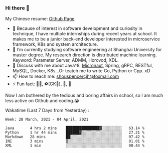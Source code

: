 ### Hi there 👋

My Chinese resume: [Github Page](https://spencercjh.github.io/resume/)

- 🔭 Because of interest in software development and curiosity in technique, I have multiple internships during recent years at school. It makes me to be a junior back-end developer interested in microservice framework, K8s and system architecture.
- 🌱 I’m currently studying software engineering at Shanghai University for master degree. My research direction is distributed machine learning. Keyword: Parameter Server, ADMM, Horovod, XDL.
- 💬 Discuss with me about Java^8, [Micronaut](http://micronaut.io/), Spring, gRPC, RESTful, MySQL, Docker, K8s...Or teatch me to write Go, Python or Cpp. xD
- 📫 How to reach me: shouspencercjh@foxmail.com
- ⚡ Fun fact: 🚴‍♂️, ⚽(GK🥅), 🏓, 🏸

Now I am bothered by the tedious and boring affairs in school, so I am much less active on Github and coding.😭

Wakatime (Last 7 Days from Yesterday) :

<!--START_SECTION:waka-->
```text
Week: 28 March, 2021 - 04 April, 2021

Java       4 hrs 2 mins    ███████████████▓░░░░░░░░░   63.14 % 
Python     1 hr 44 mins    ██████▓░░░░░░░░░░░░░░░░░░   27.21 % 
Markdown   28 mins         ██░░░░░░░░░░░░░░░░░░░░░░░   07.42 % 
INI        3 mins          ▒░░░░░░░░░░░░░░░░░░░░░░░░   01.01 % 
XML        1 min           ░░░░░░░░░░░░░░░░░░░░░░░░░   00.44 % 
```
<!--END_SECTION:waka-->
